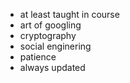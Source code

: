 -  at least taught in course
- art of googling
- cryptography
- social enginering
- patience
- always updated
